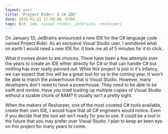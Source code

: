 ```yaml
---
layout: post
title: "Project Rider: A C# IDE"
date: 2016-01-21 12:00:00 -0700
tags: [c#, ide, visual studio, jetbrains, resharper]
---
```


On January 13, JetBrains announced a new IDE for the C# language code named Project Rider. As an exclusive Visual Studio user, I wondered what on earth I would need a new IDE for. It took me all of 5 minutes for it to click.

What it comes down to are choices. There have been a few attempts over the years to create an IDE either directly for C# or that can handle C# but nothing has ever really panned out. While this project is just in it's infancy, we can expect that this will be a great tool for us in the coming year. It won't be able to match the powerhouse that is Visual Studio. However, many developers don't need to have a powerhouse. They need to be able to be swift and nimble. Have you tried loading up multiple copies of Visual Studio without a sizable chunk of RAM? It usually isn't a pretty sight.

When the makers of Resharper, one of the most coveted C# tools available, create their own IDE, I would hope that all C# engineers would notice. Even if you decide that the tool set isn't ready for you to use. It could be a tool in the future that you may prefer over Visual Studio. I plan to keep an keen eye on this project for many years to come.